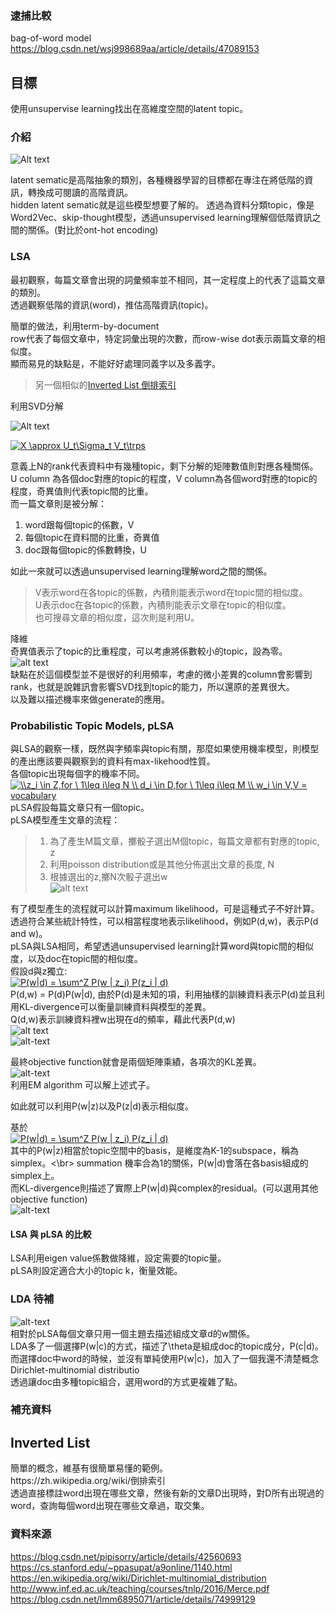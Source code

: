 
### 逮捕比較
bag-of-word model</br>
https://blog.csdn.net/wsj998689aa/article/details/47089153


## 目標

使用unsupervise learning找出在高維度空間的latent topic。

### 介紹

![Alt text][1]

latent sematic是高階抽象的類別，各種機器學習的目標都在專注在將低階的資訊，轉換成可閱讀的高階資訊。</br>
hidden latent sematic就是這些模型想要了解的。
透過為資料分類topic，像是Word2Vec、skip-thought模型，透過unsupervised learning理解個低階資訊之間的關係。(對比於ont-hot encoding)


### LSA

最初觀察，每篇文章會出現的詞彙頻率並不相同，其一定程度上的代表了這篇文章的類別。</br>
透過觀察低階的資訊(word)，推估高階資訊(topic)。</br>

簡單的做法，利用term-by-document</br>
row代表了每個文章中，特定詞彙出現的次數，而row-wise dot表示兩篇文章的相似度。</br>
顯而易見的缺點是，不能好好處理同義字以及多義字。</br>

>另一個相似的[Inverted List 倒排索引](#inverted_list)</br>


利用SVD分解</br>

![Alt text][2]</br>

<a href="https://www.codecogs.com/eqnedit.php?latex=X&space;\approx&space;U_t\Sigma_t&space;V_t\trps" target="_blank"><img src="https://latex.codecogs.com/gif.latex?X&space;\approx&space;U_t\Sigma_t&space;V_t\trps" title="X \approx U_t\Sigma_t V_t\trps" /></a></br>


意義上N的rank代表資料中有幾種topic，剩下分解的矩陣數值則對應各種關係。</br>
U column 為各個doc對應的topic的程度，V column為各個word對應的topic的程度，奇異值則代表topic間的比重。</br>
而一篇文章則是被分解：
1. word跟每個topic的係數，V</br>
2. 每個topic在資料間的比重，奇異值</br>
3. doc跟每個topic的係數轉換，U</br>

如此一來就可以透過unsupervised learning理解word之間的關係。</br>

> V表示word在各topic的係數，內積則能表示word在topic間的相似度。</br>
> U表示doc在各topic的係數，內積則能表示文章在topic的相似度。</br>
也可搜尋文章的相似度，這次則是利用U。</br>

降維</br>
奇異值表示了topic的比重程度，可以考慮將係數較小的topic，設為零。</br>
![alt text](https://github.com/k123321141/paper_notes/blob/master/class/img3.png)</br>
缺點在於這個模型並不是很好的利用頻率，考慮的微小差異的column會影響到rank，也就是說雜訊會影響SVD找到topic的能力，所以還原的差異很大。</br>
以及難以描述機率來做generate的應用。</br>

### Probabilistic Topic Models, pLSA

與LSA的觀察一樣，既然與字頻率與topic有關，那麼如果使用機率模型，則模型的產出應該要與觀察到的資料有max-likehood性質。</br>
各個topic出現每個字的機率不同。</br>
<a href="https://www.codecogs.com/eqnedit.php?latex=\\z_i&space;\in&space;Z,for&space;\&space;1\leq&space;i\leq&space;N&space;\\&space;d_i&space;\in&space;D,for&space;\&space;1\leq&space;i\leq&space;M&space;\\&space;w_i&space;\in&space;V,V&space;=&space;vocabulary" target="_blank"><img src="https://latex.codecogs.com/gif.latex?\\z_i&space;\in&space;Z,for&space;\&space;1\leq&space;i\leq&space;N&space;\\&space;d_i&space;\in&space;D,for&space;\&space;1\leq&space;i\leq&space;M&space;\\&space;w_i&space;\in&space;V,V&space;=&space;vocabulary" title="\\z_i \in Z,for \ 1\leq i\leq N \\ d_i \in D,for \ 1\leq i\leq M \\ w_i \in V,V = vocabulary" /></a></br>
pLSA假設每篇文章只有一個topic。</br>
pLSA模型產生文章的流程：</br>

>1. 為了產生M篇文章，擲骰子選出M個topic，每篇文章都有對應的topic, z</br>
>2. 利用poisson distribution或是其他分佈選出文章的長度, N</br>
>3. 根據選出的z,擲N次骰子選出w</br>
![alt text][4]</br>

有了模型產生的流程就可以計算maximum likelihood，可是這種式子不好計算。</br>
透過符合某些統計特性，可以相當程度地表示likelihood，例如P(d,w)，表示P(d and w)。</br>
pLSA與LSA相同，希望透過unsupervised learning計算word與topic間的相似度，以及doc在topic間的相似度。</br>
假設d與z獨立:</br>
<a href="https://www.codecogs.com/eqnedit.php?latex=P(w|d)&space;=&space;\sum^Z&space;P(w&space;|&space;z_i)&space;P(z_i&space;|&space;d)" target="_blank"><img src="https://latex.codecogs.com/gif.latex?P(w|d)&space;=&space;\sum^Z&space;P(w&space;|&space;z_i)&space;P(z_i&space;|&space;d)" title="P(w|d) = \sum^Z P(w | z_i) P(z_i | d)" /></a></br>
P(d,w) = P(d)P(w|d), 由於P(d)是未知的項，利用抽樣的訓練資料表示P(d)並且利用KL-divergence可以衡量訓練資料與模型的差異。</br>
Q(d,w)表示訓練資料裡w出現在d的頻率，藉此代表P(d,w)</br>
![alt text][5]</br>
![alt-text][7]</br>

最終objective function就會是兩個矩陣乘績，各項次的KL差異。</br>
![alt-text][8]</br>
利用EM algorithm 可以解上述式子。</br>

如此就可以利用P(w|z)以及P(z|d)表示相似度。</br>

基於</br>
<a href="https://www.codecogs.com/eqnedit.php?latex=P(w|d)&space;=&space;\sum^Z&space;P(w&space;|&space;z_i)&space;P(z_i&space;|&space;d)" target="_blank"><img src="https://latex.codecogs.com/gif.latex?P(w|d)&space;=&space;\sum^Z&space;P(w&space;|&space;z_i)&space;P(z_i&space;|&space;d)" title="P(w|d) = \sum^Z P(w | z_i) P(z_i | d)" /></a></br>
其中的P(w|z)相當於topic空間中的basis，是維度為K-1的subspace，稱為simplex。<\br>
summation 機率合為1的關係，P(w|d)會落在各basis組成的simplex上。</br>
而KL-divergence則描述了實際上P(w|d)與complex的residual。(可以選用其他objective function)</br>
![alt-text][9]</br>


#### LSA 與 pLSA 的比較

LSA利用eigen value係數做降維，設定需要的topic量。</br>
pLSA則設定適合大小的topic k，衡量效能。</br>

### LDA 待補

![alt-text][10]</br>
相對於pLSA每個文章只用一個主題去描述組成文章d的w關係。</br>
LDA多了一個選擇P(w|c)的方式，描述了\theta是組成doc的topic成分，P(c|d)。</br>
而選擇doc中word的時候，並沒有單純使用P(w|c)，加入了一個我還不清楚概念Dirichlet-multinomial distributio</br>
透過讓doc由多種topic組合，選用word的方式更複雜了點。</br>


### 補充資料

<h2 id="inverted_list">Inverted List</h2>
簡單的概念，維基有很簡單易懂的範例。</br>
https://zh.wikipedia.org/wiki/倒排索引</br>
透過直接標註word出現在哪些文章，然後有新的文章D出現時，對D所有出現過的word，查詢每個word出現在哪些文章過，取交集。









### 資料來源
https://blog.csdn.net/pipisorry/article/details/42560693</br>
https://cs.stanford.edu/~ppasupat/a9online/1140.html</br>
https://en.wikipedia.org/wiki/Dirichlet-multinomial_distribution</br>
http://www.inf.ed.ac.uk/teaching/courses/tnlp/2016/Merce.pdf</br>
https://blog.csdn.net/lmm6895071/article/details/74999129</br>

[1]: https://github.com/k123321141/paper_notes/blob/master/class/img6.png
[2]: https://github.com/k123321141/paper_notes/blob/master/class/img2.png
[4]: https://github.com/k123321141/paper_notes/blob/master/class/img4.png
[5]: https://github.com/k123321141/paper_notes/blob/master/class/img5.png
[7]: https://github.com/k123321141/paper_notes/blob/master/class/img7.png
[8]: https://github.com/k123321141/paper_notes/blob/master/class/img8.png
[9]: https://github.com/k123321141/paper_notes/blob/master/class/img9.png
[10]: https://github.com/k123321141/paper_notes/blob/master/class/img10.png

